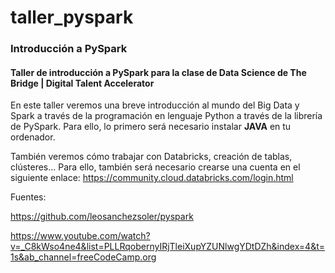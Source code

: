 # taller_pyspark
### Introducción a PySpark

#### Taller de introducción a PySpark para la clase de Data Science de The Bridge | Digital Talent Accelerator

En este taller veremos una breve introducción al mundo del Big Data y Spark a través de la programación en lenguaje Python a través de la librería de PySpark. Para ello, lo primero será necesario instalar **JAVA** en tu ordenador.

También veremos cómo trabajar con Databricks, creación de tablas, clústeres... Para ello, también será necesario crearse una cuenta en el siguiente enlace: https://community.cloud.databricks.com/login.html

Fuentes:

https://github.com/leosanchezsoler/pyspark

https://www.youtube.com/watch?v=_C8kWso4ne4&list=PLLRqobernyIRjTleiXupYZUNlwgYDtDZh&index=4&t=1s&ab_channel=freeCodeCamp.org
